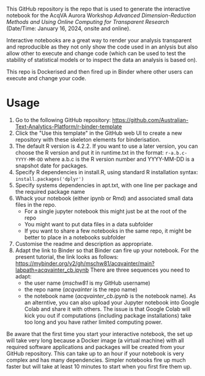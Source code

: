 This GitHub repository is the repo that is used to generate the interactive notebook for the AcqVA Aurora Workshop *Advanced Dimension-Reduction Methods and Using  Online Computing for Transparent Research* (Date/Time: January 16, 2024, onsite and online).

Interactive notebooks are a great way to render your analysis transparent and reproducible as they not only show the code used in an anlysis but also allow other to execute and change code (which can be used to test the stability of statistical models or to inspect the data an analysis is based on).

This repo is Dockerised and then fired up in Binder where other users can execute and change your code. 

# Usage

1. Go to the following GitHub repository: https://github.com/Australian-Text-Analytics-Platform/r-binder-template
2. Click the "Use this template" in the GitHub web UI to create a new repository
with these skeleton elements for binderisation.
3. The default R version is 4.2.2. If you want to use a later version, you can choose the R version and put it in runtime.txt in the format: `r-a.b.c-YYYY-MM-DD`
where a.b.c is the R version number and YYYY-MM-DD is a snapshot date for packages.
4. Specify R dependencies in install.R, using standard R installation syntax: `install.packages('dplyr')`
5. Specify systems dependencies in apt.txt, with one line per package and the required package name
6. Whack your notebook (either ipynb or Rmd) and associated small data files in the repo. 
	- For a single jupyter notebook this might just be at the root of the repo
	- You might want to put data files in a data subfolder
	- If you want to share a few notebooks in the same repo, it might be better to 
	  place in a notebooks subfolder 
7. Customise the readme and description as appropriate.
8. Adapt the link to Binder so that Binder can fire up your notebook. For the present tutorial, the link looks as follows: https://mybinder.org/v2/gh/mschw81/acqvainter/main?labpath=acqvainter_cb.ipynb
   There are three sequences you need to adapt:
   + the user name (*mschw81* is my GitHub username) 
   + the repo name (*acqvainter* is the repo name)
   + the notebook name (*acqvainter_cb.ipynb* is the notebook name).
As an alterntive, you can also upload your Jupyter notebook into Google Colab and share it with others. The issue is that Google Colab will kick you out if computations (including package installations) take too long and you have rather limited computing power. 

Be aware that the first time you start your interactive notebook, the set up will take very long because a Docker image (a virtual machine) with all required software applications and packages will be created from your GitHub repository. This can take up to an hour if your notebook is very complex and has many dependencies. Simpler notebooks fire up much faster but will take at least 10 minutes to start when you first fire them up.

